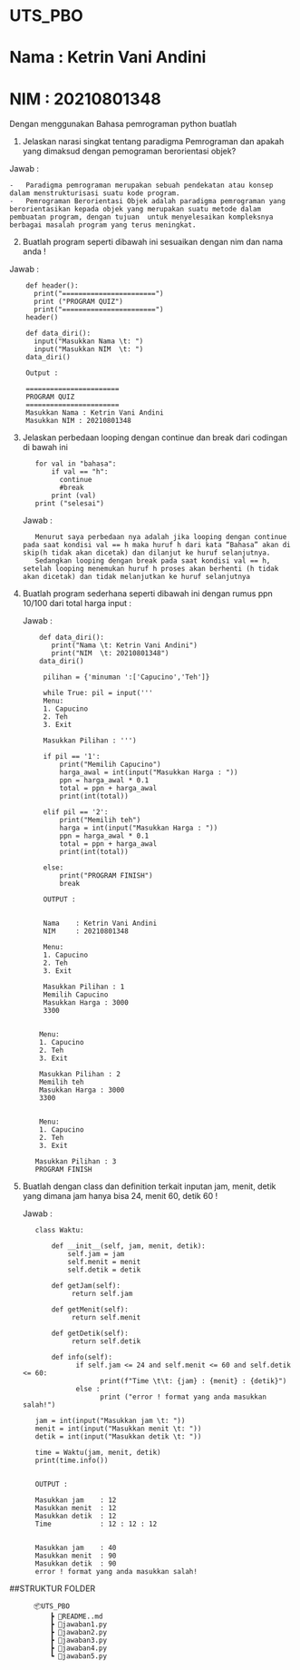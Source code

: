 # UTS_PBO
# Nama	: Ketrin Vani Andini
# NIM	: 20210801348


Dengan menggunakan Bahasa pemrograman python buatlah

1.	Jelaskan narasi singkat tentang paradigma Pemrograman dan apakah yang dimaksud
dengan pemograman berorientasi objek?

  Jawab : 

    -	Paradigma pemrograman merupakan sebuah pendekatan atau konsep dalam menstrukturisasi suatu kode program.
    -	Pemrograman Berorientasi Objek adalah paradigma pemrograman yang berorientasikan kepada objek yang merupakan suatu metode dalam pembuatan program, dengan tujuan  untuk menyelesaikan kompleksnya berbagai masalah program yang terus meningkat.
    
2. Buatlah program seperti dibawah ini sesuaikan dengan nim dan nama anda !

  Jawab : 
  
        def header():
          print("=======================")
          print ("PROGRAM QUIZ")
          print("=======================")
        header()
        
        def data_diri():
          input("Masukkan Nama \t: ")
          input("Masukkan NIM  \t: ")
        data_diri()

        Output :
        
        =======================
        PROGRAM QUIZ
        =======================
        Masukkan Nama : Ketrin Vani Andini
        Masukkan NIM : 20210801348
        
3. Jelaskan perbedaan looping dengan continue dan break dari codingan di bawah ini 
          
          for val in "bahasa": 
              if val == "h": 
                continue 
                #break
              print (val) 
          print ("selesai")
          
   Jawab :
   
          Menurut saya perbedaan nya adalah jika looping dengan continue pada saat kondisi val == h maka huruf h dari kata “Bahasa” akan di skip(h tidak akan dicetak) dan dilanjut ke huruf selanjutnya.
          Sedangkan looping dengan break pada saat kondisi val == h, setelah looping menemukan huruf h proses akan berhenti (h tidak akan dicetak) dan tidak melanjutkan ke huruf selanjutnya
          
4. Buatlah program sederhana seperti dibawah ini dengan rumus ppn 10/100 dari total harga input :

   Jawab :
   
           def data_diri():
              print("Nama \t: Ketrin Vani Andini")
              print("NIM  \t: 20210801348")
           data_diri()

            pilihan = {'minuman ':['Capucino','Teh']}
            
            while True: pil = input('''
            Menu:
            1. Capucino
            2. Teh
            3. Exit
            
            Masukkan Pilihan : ''')
            
            if pil == '1':
                print("Memilih Capucino")
                harga_awal = int(input("Masukkan Harga : "))
                ppn = harga_awal * 0.1
                total = ppn + harga_awal
                print(int(total))

            elif pil == '2':
                print("Memilih teh")
                harga = int(input("Masukkan Harga : "))
                ppn = harga_awal * 0.1
                total = ppn + harga_awal
                print(int(total))

            else:
                print("PROGRAM FINISH")
                break
                
            OUTPUT :
            
            
            Nama    : Ketrin Vani Andini
            NIM     : 20210801348

            Menu:
            1. Capucino
            2. Teh
            3. Exit

            Masukkan Pilihan : 1
            Memilih Capucino
            Masukkan Harga : 3000
            3300


           Menu:
           1. Capucino
           2. Teh
           3. Exit

           Masukkan Pilihan : 2
           Memilih teh
           Masukkan Harga : 3000
           3300


           Menu:
           1. Capucino
           2. Teh
           3. Exit

          Masukkan Pilihan : 3
          PROGRAM FINISH

5. Buatlah dengan class dan definition terkait inputan jam, menit, detik yang dimana jam hanya bisa 24, menit 60, detik 60 !

   Jawab :
   
          class Waktu:

              def __init__(self, jam, menit, detik):
                  self.jam = jam
                  self.menit = menit
                  self.detik = detik
    
              def getJam(self):
                   return self.jam
                   
              def getMenit(self):
                   return self.menit
    
              def getDetik(self):
                   return self.detik
    
              def info(self):
                    if self.jam <= 24 and self.menit <= 60 and self.detik <= 60:
                          print(f"Time \t\t: {jam} : {menit} : {detik}")
                    else :
                          print ("error ! format yang anda masukkan salah!")
    
          jam = int(input("Masukkan jam \t: "))
          menit = int(input("Masukkan menit \t: "))
          detik = int(input("Masukkan detik \t: "))

          time = Waktu(jam, menit, detik)
          print(time.info())
          
          
          OUTPUT :
          
          Masukkan jam    : 12
          Masukkan menit  : 12
          Masukkan detik  : 12
          Time            : 12 : 12 : 12
          
          
          Masukkan jam    : 40
          Masukkan menit  : 90
          Masukkan detik  : 90
          error ! format yang anda masukkan salah!
          


##STRUKTUR FOLDER

          📦UTS_PBO
              ┣ 📜README..md
              ┣ 📜jawaban1.py
              ┣ 📜jawaban2.py
              ┣ 📜jawaban3.py
              ┣ 📜jawaban4.py
              ┗ 📜jawaban5.py
